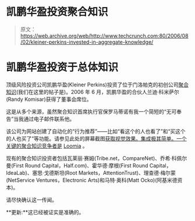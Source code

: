 # 凯鹏华盈投资聚合知识

> 原文：<https://web.archive.org/web/http://www.techcrunch.com:80/2006/08/02/kleiner-perkins-invested-in-aggregate-knowledge/>

# 凯鹏华盈投资于总体知识

 [](https://web.archive.org/web/20210927220909/http://www.aggregateknowledge.com/) 顶级风险投资公司凯鹏华盈(Kleiner Perkins)投资了位于门洛帕克的初创公司[聚合知识](https://web.archive.org/web/20210927220909/http://www.aggregateknowledge.com/)(我们在这里的帖子是)。2006 年 6 月，凯鹏华盈的合伙人兰迪·科米萨尔(Randy Komisar)获得了董事会席位。

这是从多个来源，虽然聚合知识首席执行官保罗马蒂诺有我一个简短的“无可奉告”当我通过电子邮件联系他。

该公司为网站创建了自动化的“行为推荐”——比如“看这个的人也看了”和“买这个的人也买了”等功能。请参见此处的屏幕截图[获取视觉效果。集成极其简单。一个关键的聚合知识竞争者是](https://web.archive.org/web/20210927220909/http://www.aggregateknowledge.com/products/recengine.html) [Loomia](https://web.archive.org/web/20210927220909/http://www.loomia.com/) 。

现有的聚合知识投资者包括瓦莱丽·赛姆(Tribe.net，CompareNet)、乔希·科佩尔曼(First Round Capital，Half.com)、霍华德·摩根(First Round Capital，IdeaLab)、塞思·戈德斯坦(Root Markets，AttentionTrust)、理查德·梅尔蒙(NetService Ventures，Electronic Arts)和马特·奥科(Matt Ocko)(阿基米德资本)。

请尽快确认这一传闻。

**更新:**这已经被证实是准确的。